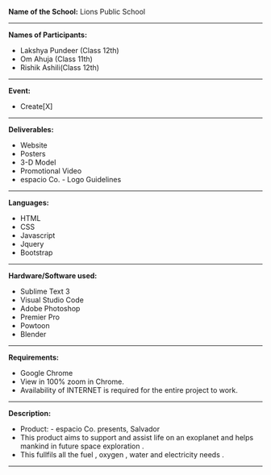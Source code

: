 
**Name of the School:** 
 Lions Public School

---
**Names of Participants:**
* Lakshya Pundeer (Class 12th)
* Om Ahuja (Class 11th)
* Rishik Ashili(Class 12th)
---
 **Event:**                   
   - Create[X]
---
**Deliverables:**     
- Website
- Posters
- 3-D Model
- Promotional Video
- espacio Co. - Logo Guidelines
---
**Languages:**                
- HTML
- CSS                   
- Javascript
- Jquery
- Bootstrap
---
**Hardware/Software used:**  
- Sublime Text 3
- Visual Studio Code
- Adobe Photoshop
- Premier Pro
- Powtoon
- Blender
---
**Requirements:**            
- Google Chrome
- View in 100% zoom in Chrome.
- Availability of INTERNET is required for the entire project to work.
---
**Description:**
- Product: - espacio Co. presents, Salvador
- This product aims to support and assist life on an exoplanet and helps mankind in future space exploration .
- This fullfils all the fuel , oxygen , water and electricity needs .
---


